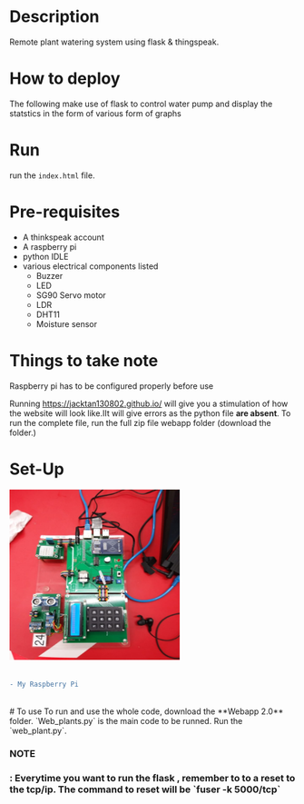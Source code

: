 # Description
Remote plant watering system using flask & thingspeak.
<!-- <h1> Description <h1> -->
# How to deploy
 The following make use of flask to control water pump and display the statstics in the form of various form of graphs
 
 
 # Run 
 run the `index.html` file. 
 

 # Pre-requisites 
- A thinkspeak account 
- A raspberry pi 
- python IDLE 
- various electrical components listed
    - Buzzer
    - LED
    - SG90 Servo motor
    - LDR
    - DHT11
    - Moisture sensor
 <!--<p align = "center" > for aligning images-->  
 # Things to take note
  Raspberry pi has to be configured properly before use 
 
 Running https://jacktan130802.github.io/ will give you a stimulation of how the website will look like.IIt will give errors as the python file **are absent**. To run the complete file, run the full zip file webapp folder (download the folder.)
<!-- copy paste exact link inside can already--!>


<!--<div align="center">![raspberry](https://user-images.githubusercontent.com/62325379/108713202-d9656100-7552-11eb-92cd-bd8feec0a025.jpg)  </div>
<!-- copy paste image to issue and get this link from there -->

# Set-Up
<img src = "9d7acc64-3dfb-4c07-a1a7-cbc0cc3be9d1.jfif" height="300" width="300" alt="raspberry"> 

<br>
<br>


```diff
- My Raspberry Pi
```


<br>
# To use
To run and use the whole code, download the **Webapp 2.0** folder. `Web_plants.py` is the main code to be runned. Run the `web_plant.py`. 

<br>

<h3>NOTE<h3> : Everytime you want to run the flask , remember to to a reset to the tcp/ip. The command to reset will be `fuser -k 5000/tcp`
